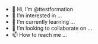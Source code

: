 - 👋 Hi, I’m @ttestformation
- 👀 I’m interested in ...
- 🌱 I’m currently learning ...
- 💞️ I’m looking to collaborate on ...
- 📫 How to reach me ...

<!---
ttestformation/ttestformation is a ✨ special ✨ repository because its `README.md` (this file) appears on your GitHub profile.
You can click the Preview link to take a look at your changes.
--->
